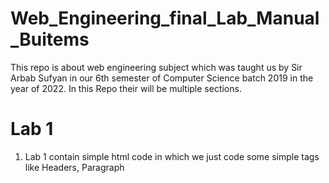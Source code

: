 # Web_Engineering_final_Lab_Manual_Buitems
This repo is about web engineering subject which was taught us by Sir Arbab Sufyan in our 6th semester of Computer Science batch 2019 in the year of 2022. In this Repo their will be multiple sections. 
# Lab 1
1. Lab 1 contain simple html code in which we just code some simple tags like Headers, Paragraph 

